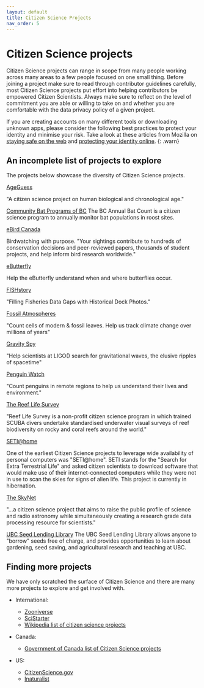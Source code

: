 ```yaml
---
layout: default
title: Citizen Science Projects
nav_order: 5
---
```


# Citizen Science projects
Citizen Science projects can range in scope from many people working across many areas to a few people focused on one small thing. Before joining a project make sure to read through contributor guidelines carefully, most Citizen Science projects put effort into helping contributors be empowered Citizen Scientists. Always make sure to reflect on the level of commitment you are able or willing to take on and whether you are comfortable with the data privacy policy of a given project.

If you are creating accounts on many different tools or downloading unknown apps, please consider the following best practices to protect your identity and minimise your risk. Take a look at these articles from Mozilla on [staying safe on the web](https://support.mozilla.org/en-US/kb/how-stay-safe-web) and [protecting your identity online](https://blog.mozilla.org/firefox/protect-your-identity-online/).
{: .warn}

## An incomplete list of projects to explore

The projects below showcase the diversity of Citizen Science projects.

[AgeGuess](https://www.ageguess.org/)

"A citizen science project on human biological and chronological age."

[Community Bat Programs of BC](https://www.bcbats.ca/index.php/get-involved/participate-in-the-bc-bat-count)
The BC Annual Bat Count is a citizen science program to annually monitor bat populations in roost sites.

[eBird Canada](https://ebird.org/canada/home)

Birdwatching with purpose. "Your sightings contribute to hundreds of conservation decisions and peer-reviewed papers, thousands of student projects, and help inform bird research worldwide."

[eButterfly](http://www.e-butterfly.org/)

Help the eButterfly understand when and where butterflies occur.

[FISHstory](https://www.zooniverse.org/projects/safmcadmin/fishstory)

"Filling Fisheries Data Gaps with Historical Dock Photos."

[Fossil Atmospheres](https://www.zooniverse.org/projects/laurasoul/fossil-atmospheres)

"Count cells of modern & fossil leaves. Help us track climate change over millions of years"

[Gravity Spy](https://www.zooniverse.org/projects/zooniverse/gravity-spy)

"Help scientists at LIGO() search for gravitational waves, the elusive ripples of spacetime"

[Penguin Watch](https://www.zooniverse.org/projects/penguintom79/penguin-watch)

"Count penguins in remote regions to help us understand their lives and environment."

[The Reef Life Survey](https://reeflifesurvey.com/about-rls/)

"Reef Life Survey is a non-profit citizen science program in which trained SCUBA divers undertake standardised underwater visual surveys of reef biodiversity on rocky and coral reefs around the world."

[SETI@home](https://setiathome.berkeley.edu/sah_about.php)

One of the earliest Citizen Science projects to leverage wide availability of personal computers was "SETI@home". SETI stands for the "Search for Extra Terrestrial Life" and asked citizen scientists to download software that would make use of their internet-connected computers while they were not in use to scan the skies for signs of alien life. This project is currently in hibernation.

[The SkyNet](https://www.icrar.org/outreach-education/outreach-initiatives/the-skynet/)

"...a citizen science project that aims to raise the public profile of science and radio astronomy while simultaneously creating a research grade data processing resource for scientists."

[UBC Seed Lending Library](https://guides.library.ubc.ca/seedlendinglibrary)
The UBC Seed Lending Library allows anyone to "borrow" seeds free of charge, and provides opportunities to learn about gardening, seed saving, and agricultural research and teaching at UBC.

## Finding more projects
We have only scratched the surface of Citizen Science and there are many more projects to explore and get involved with.

* International:
  * [Zooniverse](https://www.zooniverse.org/)
  * [SciStarter](https://scistarter.org/)
  * [Wikipedia list of citizen science projects](https://en.wikipedia.org/wiki/List_of_citizen_science_projects)

* Canada:
  * [Government of Canada list of Citizen Science projects](https://www.ic.gc.ca/eic/site/063.nsf/eng/h_97169.html)

* US:
  * [CitizenScience.gov](https://www.citizenscience.gov/)
  * [Inaturalist](https://www.inaturalist.org/)
